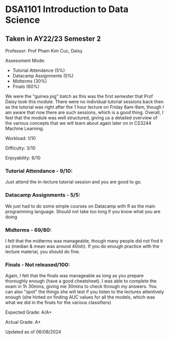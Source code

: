 # DSA1101 Introduction to Data Science
## Taken in AY22/23 Semester 2

Professor: Prof Pham Kim Cuc, Daisy

Assessment Mode:
- Tutorial Attendance (5%)
- Datacamp Assignments (5%)
- Midterms (30%)
- Finals (60%)

We were the "guinea pig" batch as this was the first semester that Prof Daisy took this module. There were no individual tutorial sessions back then as the tutorial was right after the 1 hour lecture on Friday 8am-9am, though I am aware that now there are such sessions, which is a good thing. Overall, I feel that the module was well structured, giving us a detailed overview of the various concepts that we will learn about again later on in CS3244 Machine Learning.

Workload: 1/10

Difficulty: 3/10

Enjoyability: 6/10

### Tutorial Attendance - 9/10:

Just attend the in-lecture tutorial session and you are good to go.

### Datacamp Assignments - 5/5:

We just had to do some simple courses on Datacamp with R as the main programming language. Should not take too long if you know what you are doing

### Midterms - 69/80:

I felt that the midterms was manageable, though many people did not find it so (median & mean was around 40ish). If you do enough practice with the lecture material, you should do fine.

### Finals - Not released/100:

Again, I felt that the finals was manageable as long as you prepare thoroughly enough (have a good cheatsheet). I was able to complete the exam in 1h 30mins, giving me 30mins to check through my answers. You can also "spot" the things she will test if you listen to the lectures attentively enough (she hinted on finding AUC values for all the models, which was what we did in the finals for the various classifiers)

Expected Grade: A/A+

Actual Grade: A+

Updated as of 06/08/2024
